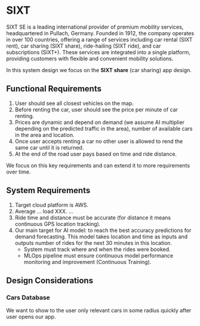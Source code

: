 # SIXT

SIXT SE is a leading international provider of premium mobility services, headquartered in Pullach, Germany. Founded in
1912, the company operates in over 100 countries, offering a range of services including car rental (SIXT rent), car
sharing (SIXT share), ride-hailing (SIXT ride), and car subscriptions (SIXT+). These services are integrated into a
single platform, providing customers with flexible and convenient mobility solutions.

In this system design we focus on the **SIXT share** (car sharing) app design.

## Functional Requirements

1. User should see all closest vehicles on the map.
2. Before renting the car, user should see the price per minute of car renting.
3. Prices are dynamic and depend on demand (we assume AI multiplier depending on the predicted traffic in the area),
   number of available cars in the area and location.
4. Once user accepts renting a car no other user is allowed to rend the same car until it is returned.
5. At the end of the road user pays based on time and ride distance.

We focus on this key requirements and can extend it to more requirements over time.

## System Requirements

1. Target cloud platform is AWS.
2. Average ... load XXX. ...
3. Ride time and distance must be accurate (for distance it means continuous GPS location tracking).
4. Our main target for AI model: to reach the best accuracy predictions for demand forecasting. This model takes
   location and time as inputs and outputs number of rides for the next 30 minutes in this
   location.
   - System must track where and when the rides were booked.
   - MLOps pipeline must ensure continuous model performance monitoring and improvement (Continuous Training).

## Design Considerations

### Cars Database

We want to show to the user only relevant cars in some radius quickly after user opens our app.

